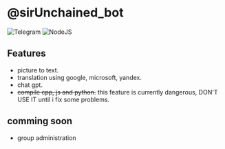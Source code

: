 
# @sirUnchained_bot

![Telegram](https://img.shields.io/badge/Telegram-2CA5E0?style=for-the-badge&logo=telegram&logoColor=white)
![NodeJS](https://img.shields.io/badge/node.js-6DA55F?style=for-the-badge&logo=node.js&logoColor=white)


## Features

- picture to text.
- translation using google, microsoft, yandex.
- chat gpt.
- <del>compile cpp, js and python.</del> this feature is currently dangerous, DON'T USE IT until i fix some problems.

## comming soon
- group administration

